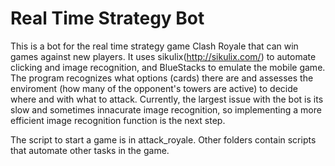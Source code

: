 # Real Time Strategy Bot
This is a bot for the real time strategy game Clash Royale that can win games against new players. It uses sikulix(http://sikulix.com/) to automate clicking and image recognition, and BlueStacks to emulate the mobile game. The program recognizes what options (cards) there are and assesses the enviroment (how many of the opponent's towers are active) to decide where and with what to attack. Currently, the largest issue with the bot is its slow and sometimes innacurate image recognition, so implementing a more efficient image recognition function is the next step. 

The script to start a game is in attack_royale. Other folders contain scripts that automate other tasks in the game.
